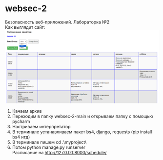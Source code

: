 # websec-2
Безопасность веб-приложений. Лабораторка №2<br/>
Как выглядит сайт:<br/>
![](/preview.png) 
1. Качаем архив
2. Переходим в папку websec-2-main и открываем папку с помощью pycharm  <br/> 
3. Настриваем интерпретатор <br/>
4. В терминале устанавливаем пакет bs4, django, requests (pip install bs4 итд) <br/>
5. В терминале пишем cd .\myproject\ <br/>
6. Потом python manage.py runserver <br/>
Расписание на http://127.0.0.1:8000/schedule/

